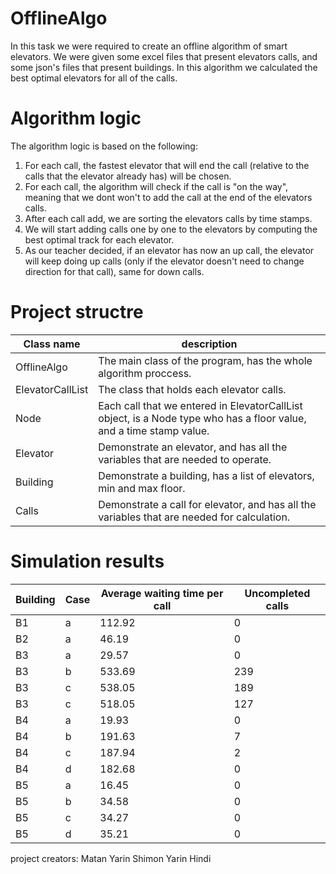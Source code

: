 # OfflineAlgo
In this task we were required to create an offline algorithm of smart elevators.
We were given some excel files that present elevators calls, and some json's files that present buildings.
In this algorithm we calculated the best optimal elevators for all of the calls.

# Algorithm logic
The algorithm logic is based on the following:
1) For each call, the fastest elevator that will end the call (relative to the calls that the elevator already has) will be chosen.
2) For each call, the algorithm will check if the call is "on the way", meaning that we dont won't to add the call at the end of the elevators calls.
3) After each call add, we are sorting the elevators calls by time stamps.
4) We will start adding calls one by one to the elevators by computing the best optimal track for each elevator.
5) As our teacher decided, if an elevator has now an up call, the elevator will keep doing up calls (only if the elevator doesn't need to change direction for that call), same for down calls.


# Project structre
Class name | description
--- | ---
OfflineAlgo | The main class of the program, has the whole algorithm proccess.
ElevatorCallList | The class that holds each elevator calls.
Node | Each call that we entered in ElevatorCallList object, is a Node type who has a floor value, and a time stamp value.
Elevator | Demonstrate an elevator, and has all the variables that are needed to operate.
Building | Demonstrate a building, has a list of elevators, min and max floor.
Calls | Demonstrate a call for elevator, and has all the variables that are needed for calculation.

# Simulation results
Building | Case | Average waiting time per call | Uncompleted calls
--- | --- | --- | ---
B1 | a | 112.92 | 0
B2 | a | 46.19 | 0
B3 | a | 29.57 | 0
B3 | b | 533.69 | 239
B3 | c | 538.05 | 189
B3 | c | 518.05 | 127
B4 | a | 19.93 | 0
B4 | b | 191.63 | 7
B4 | c | 187.94 | 2
B4 | d | 182.68 | 0
B5 | a | 16.45 | 0
B5 | b | 34.58 | 0
B5 | c | 34.27 | 0
B5 | d | 35.21 | 0

project creators:
Matan Yarin Shimon
Yarin Hindi
